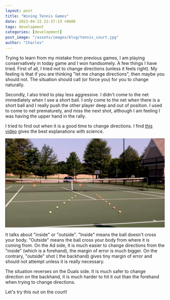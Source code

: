 ```yaml
---
layout: post
title: "Wining Tennis Games"
date: 2023-04-22 22:37:13 +0600
tags: development
categories: [development]
post_image: "/assets/images/blog/tennis_court.jpg"
author: "Charles"
---
```


<p>Trying to learn from my mistake from previous games, I am playing conservatively in today game and I won handsomely. A few things I have tried. First of all, I tried not to change directions (unless it feels right). My feeling is that if you are thinking "let me change directions", then maybe you should not. The situation should call (or force you) for you to change naturally.
</p>
<p>Secondly, I also tried to play less aggressive. I didn't come to the net immediately when I see a short ball. I only come to the net when there is a short ball and I really push the other player deep and out of position. I used to come to net prematurely, and miss the next shot, although I am feeling I was having the upper hand in the rally. 
</p>
<p>I tried to find out when it is a good time to change directions.  I find <a href="https://www.youtube.com/watch?v=rbvNpEAbfpE">this video</a> gives the best explanations with science. 
</p>
<div class="img-fluid w-100" style="text-align: center;">
<img class="img-fluid w-100" align="center" src="/assets/images/blog/inside-outside.png">
</div>
<p>
It talks about "inside" or "outside". "Inside" means the ball doesn't cross your body. "Outside" means the ball cross your body from where it is coming from. On the Ad side, it is much easier to change directions from the "inside" (which is a forehand), the margin of error is much bigger. On the contrary, "outside" shot ( the backhand) gives tiny margin of error and should not attempt unless it is really necessary. 
</p>
<p>
The situation reverses on the Duals side. It is much safer to change direction on the backhand, it is much harder to hit it out than the forehand when trying to change directions.  
</p>
<p>Let's try this out on the court!
</p>
